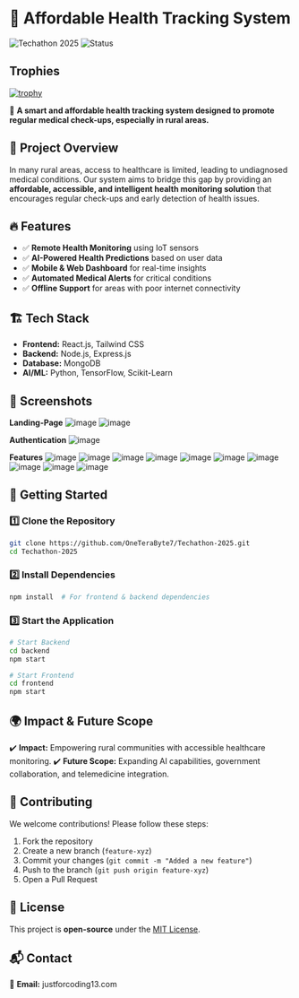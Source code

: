 # 🏥 Affordable Health Tracking System

![Techathon 2025](https://img.shields.io/badge/Techathon-2025-blue.svg) ![Status](https://img.shields.io/badge/Status-Active-success.svg)

## **Trophies**
[![trophy](https://github-profile-trophy.vercel.app/?username=OneTeraByte7&theme=onedark)](https://github.com/ryo-ma/github-profile-trophy)

🚀 **A smart and affordable health tracking system designed to promote regular medical check-ups, especially in rural areas.**

## 📌 **Project Overview**
In many rural areas, access to healthcare is limited, leading to undiagnosed medical conditions. Our system aims to bridge this gap by providing an **affordable, accessible, and intelligent health monitoring solution** that encourages regular check-ups and early detection of health issues.

## 🔥 **Features**
- ✅ **Remote Health Monitoring** using IoT sensors
- ✅ **AI-Powered Health Predictions** based on user data
- ✅ **Mobile & Web Dashboard** for real-time insights
- ✅ **Automated Medical Alerts** for critical conditions
- ✅ **Offline Support** for areas with poor internet connectivity

## 🏗️ **Tech Stack**
- **Frontend:** React.js, Tailwind CSS
- **Backend:** Node.js, Express.js
- **Database:** MongoDB
- **AI/ML:** Python, TensorFlow, Scikit-Learn

## 📸 **Screenshots**

**Landing-Page**
![image](https://github.com/user-attachments/assets/8c78c276-2ded-40a1-95db-e5a9f335419b)
![image](https://github.com/user-attachments/assets/2d97b66f-eecd-49d0-83d3-2638a4ffaf40)

**Authentication**
![image](https://github.com/user-attachments/assets/ead04098-5460-472e-a78c-d7410ec84ba6)

**Features**
![image](https://github.com/user-attachments/assets/abd029b5-380f-4cca-94f9-5da4fd0e5a87)
![image](https://github.com/user-attachments/assets/283c358d-e393-491b-965a-84364fd65d67)
![image](https://github.com/user-attachments/assets/fc57330a-356e-4dff-b89d-eb7d576e0f71)
![image](https://github.com/user-attachments/assets/1457f84e-7514-4e2c-ba15-27a6a033060b)
![image](https://github.com/user-attachments/assets/f9c8b29b-9f66-4f44-bcd1-8eb6939d5461)
![image](https://github.com/user-attachments/assets/f6b8acd1-c255-460b-af79-54cfce21bb0e)
![image](https://github.com/user-attachments/assets/91cecfee-06c9-4670-929c-8266bf7c8d2e)
![image](https://github.com/user-attachments/assets/2ae8c1dc-39ad-41a7-a3a1-38ff8f839819)
![image](https://github.com/user-attachments/assets/5b214cd5-d585-44a0-8ce3-71ebdb4c379c)
![image](https://github.com/user-attachments/assets/8ffa3780-4806-44cd-ba48-17cf0d0ee0d9)


## 🚀 **Getting Started**
### **1️⃣ Clone the Repository**
```sh
git clone https://github.com/OneTeraByte7/Techathon-2025.git
cd Techathon-2025
```

### **2️⃣ Install Dependencies**
```sh
npm install  # For frontend & backend dependencies
```

### **3️⃣ Start the Application**
```sh
# Start Backend
cd backend
npm start

# Start Frontend
cd frontend
npm start
```

## 🌍 **Impact & Future Scope**
✔️ **Impact:** Empowering rural communities with accessible healthcare monitoring.
✔️ **Future Scope:** Expanding AI capabilities, government collaboration, and telemedicine integration.

## 🤝 **Contributing**
We welcome contributions! Please follow these steps:
1. Fork the repository
2. Create a new branch (`feature-xyz`)
3. Commit your changes (`git commit -m "Added a new feature"`)
4. Push to the branch (`git push origin feature-xyz`)
5. Open a Pull Request

## 📜 **License**
This project is **open-source** under the [MIT License](LICENSE).

## 📬 **Contact**
📩 **Email:** justforcoding13.com  

